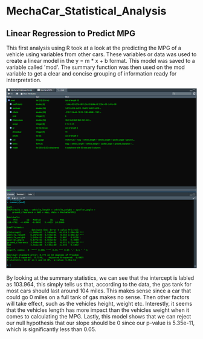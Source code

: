 # MechaCar_Statistical_Analysis

## Linear Regression to Predict MPG

This first analysis using R took at a look at the predicting the MPG of a vehicle using variables from other cars.  These variables or data was used to create a linear model in the y = m * x + b format.  This model was saved to a variable called 'mod'.  The summary function was then used on the mod variable to get a clear and concise grouping of information ready for interpretation.

![MechaCar_MPG_LM](https://github.com/wprich/MechaCar_Statistical_Analysis/blob/main/Images/MechaCar_MPG_LM.png)

By looking at the summary statistics, we can see that the intercept is labled as 103.964, this simply tells us that, according to the data, the gas tank for most cars should last around 104 miles.  This makes sense since a car that could go 0 miles on a full tank of gas makes no sense.  Then other factors will take effect, such as the vehicles height, weight etc.  Interestly, it seems that the vehicles length has more impact than the vehicles weight when it comes to calculating the MPG.  Lastly, this model shows that we can reject our null hypothesis that our slope should be 0 since our p-value is 5.35e-11, which is significantly less than 0.05.
